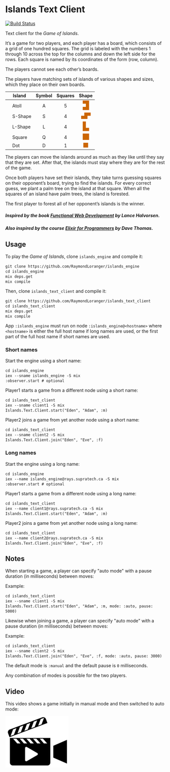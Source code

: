 # Islands Text Client

[![Build Status](https://travis-ci.org/RaymondLoranger/islands_text_client.svg?branch=master)](https://travis-ci.org/RaymondLoranger/islands_text_client)

Text client for the _Game of Islands_.

It’s a game for two players, and each player has a board, which consists of a
grid of one hundred squares. The grid is labeled with the numbers 1 through
10 across the top for the columns and down the left side for the rows. Each
square is named by its coordinates of the form (row, column).

The players cannot see each other’s boards.

The players have matching sets of islands of various shapes and sizes, which
they place on their own boards.

| Island                          | Symbol | Squares |        Shape        |
| ------------------------------- | :----: | :-----: | :-----------------: |
| &nbsp;&nbsp;&nbsp;&nbsp;Atoll   |   A    |    5    |   ![atoll][atoll]   |
| &nbsp;&nbsp;&nbsp;&nbsp;S-Shape |   S    |    4    | ![s-shape][s-shape] |
| &nbsp;&nbsp;&nbsp;&nbsp;L-Shape |   L    |    4    | ![l-shape][l-shape] |
| &nbsp;&nbsp;&nbsp;&nbsp;Square  |   Q    |    4    |  ![square][square]  |
| &nbsp;&nbsp;&nbsp;&nbsp;Dot     |   D    |    1    |     ![dot][dot]     |

The players can move the islands around as much as they like until they say
that they are set. After that, the islands must stay where they are for the
rest of the game.

Once both players have set their islands, they take turns guessing squares
on their opponent’s board, trying to find the islands. For every correct guess,
we plant a palm tree on the island at that square. When all the squares
of an island have palm trees, the island is forested.

The first player to forest all of her opponent’s islands is the winner.

##### Inspired by the book [Functional Web Development](https://pragprog.com/titles/lhelph/functional-web-development-with-elixir-otp-and-phoenix/) by Lance Halvorsen.

##### Also inspired by the course [Elixir for Programmers](https://codestool.coding-gnome.com/courses/elixir-for-programmers) by Dave Thomas.

## Usage

To play the _Game of Islands_, clone `islands_engine` and compile it:

```
git clone https://github.com/RaymondLoranger/islands_engine
cd islands_engine
mix deps.get
mix compile
```

Then, clone `islands_text_client` and compile it:

```
git clone https://github.com/RaymondLoranger/islands_text_client
cd islands_text_client
mix deps.get
mix compile
```

App `:islands_engine` must run on node `:islands_engine@<hostname>` where
`<hostname>` is either the full host name if long names are used, or the first
part of the full host name if short names are used.

### Short names

Start the engine using a short name:

```
cd islands_engine
iex --sname islands_engine -S mix
:observer.start # optional
```

Player1 starts a game from a different node using a short name:

```
cd islands_text_client
iex --sname client1 -S mix
Islands.Text.Client.start("Eden", "Adam", :m)
```

Player2 joins a game from yet another node using a short name:

```
cd islands_text_client
iex --sname client2 -S mix
Islands.Text.Client.join("Eden", "Eve", :f)
```

### Long names

Start the engine using a long name:

```
cd islands_engine
iex --name islands_engine@rays.supratech.ca -S mix
:observer.start # optional
```

Player1 starts a game from a different node using a long name:

```
cd islands_text_client
iex --name client1@rays.supratech.ca -S mix
Islands.Text.Client.start("Eden", "Adam", :m)
```

Player2 joins a game from yet another node using a long name:

```
cd islands_text_client
iex --name client2@rays.supratech.ca -S mix
Islands.Text.Client.join("Eden", "Eve", :f)
```

## Notes

When starting a game, a player can specify "auto mode" with a pause duration
(in milliseconds) between moves:

Example:

```
cd islands_text_client
iex --sname client1 -S mix
Islands.Text.Client.start("Eden", "Adam", :m, mode: :auto, pause: 5000)
```

Likewise when joining a game, a player can specify "auto mode" with a pause
duration (in milliseconds) between moves:

Example:

```
cd islands_text_client
iex --sname client2 -S mix
Islands.Text.Client.join("Eden", "Eve", :f, mode: :auto, pause: 3000)
```

The default mode is `:manual` and the default pause is `0` milliseconds.

Any combination of modes is possible for the two players.

## Video

This video shows a game initially in manual mode and then switched to auto mode:

[![Game of Islands - Video][video]][video-link]

[atoll]: assets/atoll.png
[s-shape]: assets/s-shape.png
[l-shape]: assets/l-shape.png
[square]: assets/square.png
[dot]: assets/dot.png
[video]: assets/video.jpg
[video-link]: https://photos.app.goo.gl/q2AvWisHL3Q6kcER9
